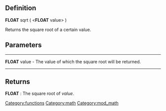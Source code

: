 Definition
----------

**FLOAT** sqrt ( &lt;**FLOAT** value&gt; )

Returns the square root of a certain value.

Parameters
----------

  ----------------- --------------------------------------------------------
  **FLOAT** value   - The value of which the square root will be returned.
  ----------------- --------------------------------------------------------

Returns
-------

**FLOAT** : The square root of *value*.

<Category:functions> <Category:math> <Category:mod_math>
